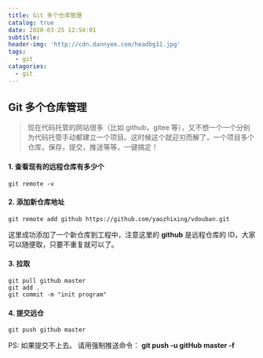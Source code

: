 ```yaml
---
title: Git 多个仓库管理
catalog: true
date: 2020-03-25 12:54:01
subtitle:
header-img: 'http://cdn.dannyee.com/headbg11.jpg'
tags:
  - git
catagories:
  - git
---
```


## Git 多个仓库管理

> 现在代码托管的网站很多（比如 github，gitee 等），又不想一个一个分别为代码托管手动都建立一个项目。这时候这个就迎刃而解了，一个项目多个仓库，保存，提交，推送等等，一键搞定！

#### 1. 查看现有的远程仓库有多少个

```
git remote -v
```

#### 2. 添加新仓库地址

```
git remote add github https://github.com/yaozhixing/vdouban.git
```

这里成功添加了一个新仓库到工程中，注意这里的 **github** 是远程仓库的 ID，大家可以随便取，只要不重复就可以了。

#### 3. 拉取

```
git pull github master
git add .
git commit -m "init program"
```

#### 4. 提交远仓

```
git push github master
```

PS: 如果提交不上去。 请用强制推送命令： **git push -u gitHub master -f**
